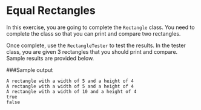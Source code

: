 # Equal Rectangles
In this exercise, you are going to complete the `Rectangle` class. You need to complete the class so that you can print and compare two rectangles.

Once complete, use the `RectangleTester` to test the results. In the tester class, you are given 3 rectangles that you should print and compare. Sample results are provided below.

###Sample output
```
A rectangle with a width of 5 and a height of 4
A rectangle with a width of 5 and a height of 4
A rectangle with a width of 10 and a height of 4
true
false
```
